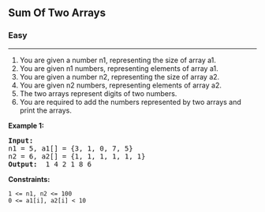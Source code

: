## Sum Of Two Arrays

### Easy
***

1. You are given a number n1, representing the size of array a1.
2. You are given n1 numbers, representing elements of array a1.
3. You are given a number n2, representing the size of array a2.
4. You are given n2 numbers, representing elements of array a2.
5. The two arrays represent digits of two numbers.
6. You are required to add the numbers represented by two arrays and print the
arrays.
                               
**Example 1:**
<pre>
<b>Input: </b> 
n1 = 5, a1[] = {3, 1, 0, 7, 5}  
n2 = 6, a2[] = {1, 1, 1, 1, 1, 1}
<b>Output: </b> 1 4 2 1 8 6
</pre>

**Constraints:**
```
1 <= n1, n2 <= 100
0 <= a1[i], a2[i] < 10
```
